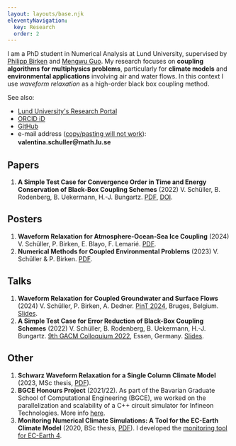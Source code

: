 ```yaml
---
layout: layouts/base.njk
eleventyNavigation:
  key: Research
  order: 2
---
```


I am a PhD student in Numerical Analysis at Lund University, supervised by [Philipp Birken](https://www.maths.lu.se/staff/philipp-birken) and [Mengwu Guo](https://www.mengwuguo.com/). My research focuses on **coupling algorithms for multiphysics problems**, particularly for **climate models** and **environmental applications** involving air and water flows. In this context I use *waveform relaxation* as a high-order black box coupling method.

See also:
- [Lund University's Research Portal](https://portal.research.lu.se/en/persons/valentina-schueller)
- [ORCID iD](https://orcid.org/0000-0002-4579-4217)
- [GitHub](https://github.com/valentinaschueller)
- e-mail address ([copy/pasting will not work](https://lea.verou.me/blog/2009/11/yet-another-email-hiding-technique/)): </br> **valentina.schuller＠math.lu․se**


## Papers

1. **A Simple Test Case for Convergence Order in Time and Energy Conservation of Black-Box Coupling Schemes** (2022)
V. Schüller, B. Rodenberg, B. Uekermann, H.-J. Bungartz. [PDF](upload/2022_oscillator_paper.pdf), [DOI](https://doi.org/10.23967/wccm-apcom.2022.038).

## Posters

1. **Waveform Relaxation for Atmosphere-Ocean-Sea Ice Coupling** (2024)
V. Schüller, P. Birken, E. Blayo, F. Lemarié. [PDF](upload/2024_pasc_poster.pdf).
2. **Numerical Methods for Coupled Environmental Problems** (2023)
V. Schüller & P. Birken. [PDF](upload/2023_essence_poster.pdf).

## Talks

1. **Waveform Relaxation for Coupled Groundwater and Surface Flows** (2024)
V. Schüller, P. Birken, A. Dedner. [PinT 2024](https://parallel-in-time.org/events/13th-pint-workshop/), Bruges, Belgium. [Slides](upload/2024-02-06-pint_slides.pdf).
2. **A Simple Test Case for Error Reduction of Black-Box Coupling Schemes** (2022)
V. Schüller, B. Rodenberg, B. Uekermann, H.-J. Bungartz. [9th GACM Colloquium 2022](https://colloquia.gacm.de/organisation), Essen, Germany. [Slides](upload/2022-09-22-gacm_slides.pdf).


## Other

1. **Schwarz Waveform Relaxation for a Single Column Climate Model** (2023, MSc thesis, [PDF](upload/2023_msc-thesis.pdf)).
2. **BGCE Honours Project** (2021/22). As part of the Bavarian Graduate School of Computational Engineering (BGCE), we worked on the parallelization and scalability of a C++ circuit simulator for Infineon Technologies. More info [here](https://www.bgce.de/curriculum/projects/parallel-nonlinear-solvers-for-integrated-circuits-simulation/).
3. **Monitoring Numerical Climate Simulations: A Tool for the EC-Earth Climate Model** (2020, BSc thesis, [PDF](upload/2020_bsc-thesis.pdf)). I developed the [monitoring tool for EC-Earth 4](https://ec-earth-4-docs.readthedocs.io/en/latest/monitoring/main.html).  
